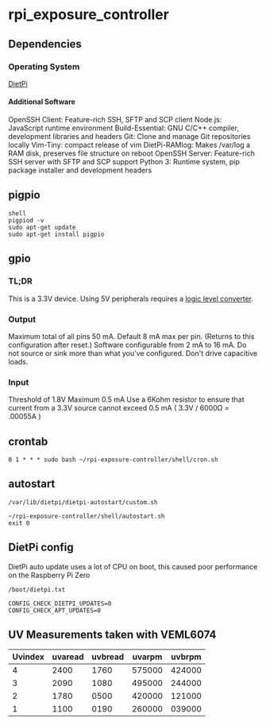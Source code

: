 # rpi_exposure_controller

## Dependencies

### Operating System

[DietPi](https://dietpi.com/)

#### Additional Software

OpenSSH Client: Feature-rich SSH, SFTP and SCP client
Node.js: JavaScript runtime environment
Build-Essential: GNU C/C++ compiler, development libraries and headers
Git: Clone and manage Git repositories locally
Vim-Tiny: compact release of vim
DietPi-RAMlog: Makes /var/log a RAM disk, preserves file structure on reboot
OpenSSH Server: Feature-rich SSH server with SFTP and SCP support
Python 3: Runtime system, pip package installer and development headers

## pigpio

```
shell
pigpiod -v
sudo apt-get update
sudo apt-get install pigpio
```

## gpio

### TL;DR

This is a 3.3V device.
Using 5V peripherals requires a [logic level converter](https://www.adafruit.com/product/757).

### Output

Maximum total of all pins 50 mA.
Default 8 mA max per pin. (Returns to this configuration after reset.)
Software configurable from 2 mA to 16 mA. Do not source or sink more than what you've configured.
Don't drive capacitive loads.

### Input

Threshold of 1.8V
Maximum 0.5 mA
Use a 6Kohm resistor to ensure that current from a 3.3V source cannot exceed 0.5 mA
( 3.3V / 6000Ω = .00055A )

## crontab
```
0 1 * * * sudo bash ~/rpi-exposure-controller/shell/cron.sh
```

## autostart
```
/var/lib/dietpi/dietpi-autostart/custom.sh
```
```
~/rpi-exposure-controller/shell/autostart.sh
exit 0
```

## DietPi config
DietPi auto update uses a lot of CPU on boot, this caused poor performance on the Raspberry Pi Zero
```
/boot/dietpi.txt
```
```
CONFIG_CHECK_DIETPI_UPDATES=0
CONFIG_CHECK_APT_UPDATES=0
```

## UV Measurements taken with VEML6074
Uvindex | uvaread | uvbread | uvarpm | uvbrpm
--- | --- | --- | --- | ---
4 | 2400 | 1760 | 575000 | 424000
3 | 2090 | 1080 | 495000 | 244000
2 | 1780 | 0500 | 420000 | 121000
1 | 1100 | 0190 | 260000 | 039000
